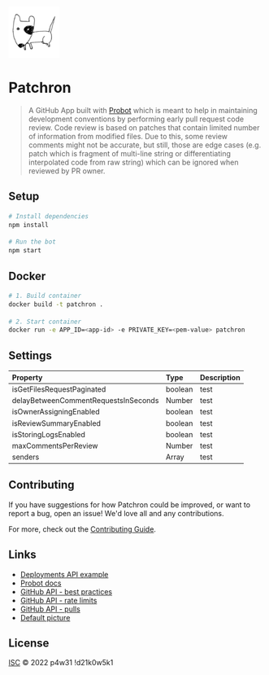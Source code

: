 <img src="https://github.com/trolit/Patchron/blob/master/picture.jpg" alt="Bot default avatar" height="100"/>

# Patchron

> A GitHub App built with [Probot](https://github.com/probot/probot) which is meant to help in maintaining development conventions by performing early pull request code review. Code review is based on patches that contain limited number of information from modified files. Due to this, some review comments might not be accurate, but still, those are edge cases (e.g. patch which is fragment of multi-line string or differentiating interpolated code from raw string) which can be ignored when reviewed by PR owner.

## Setup

```sh
# Install dependencies
npm install

# Run the bot
npm start
```

## Docker

```sh
# 1. Build container
docker build -t patchron .

# 2. Start container
docker run -e APP_ID=<app-id> -e PRIVATE_KEY=<pem-value> patchron
```

## Settings

| Property                             | Type          | Description |
| :----------------------------------- | :------------ | :---------- |
| isGetFilesRequestPaginated           | boolean       | test        |
| delayBetweenCommentRequestsInSeconds | Number        | test        |
| isOwnerAssigningEnabled              | boolean       | test        |
| isReviewSummaryEnabled               | boolean       | test        |
| isStoringLogsEnabled                 | boolean       | test        |
| maxCommentsPerReview                 | Number        | test        |
| senders                              | Array<string> | test        |

## Contributing

If you have suggestions for how Patchron could be improved, or want to report a bug, open an issue! We'd love all and any contributions.

For more, check out the [Contributing Guide](CONTRIBUTING.md).

## Links

-   [Deployments API example](https://developer.github.com/v3/repos/deployments/)
-   [Probot docs](https://probot.github.io/docs/)
-   [GitHub API - best practices](https://docs.github.com/en/rest/guides/best-practices-for-integrators)
-   [GitHub API - rate limits](https://docs.github.com/en/developers/apps/building-github-apps/rate-limits-for-github-apps)
-   [GitHub API - pulls](https://docs.github.com/en/rest/reference/pulls)
-   [Default picture](https://pixabay.com/vectors/dog-pet-hound-black-eye-animal-151123/)

## License

[ISC](LICENSE) © 2022 p4w31 !d21k0w5k1
